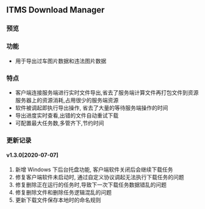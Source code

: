 ## ITMS Download Manager

### 预览


### 功能
- 用于导出过车图片数据和违法图片数据

### 特点
- 客户端连接服务端进行实时文件导出,省去了服务端计算文件再打包文件到资源服务器上的资源消耗,占用很少的服务端资源
- 软件被调起即执行导出操作, 省去了大量的等待服务端操作的时间
- 导出进度实时查看,出错的文件自动重试下载
- 可配置最大任务数,多管齐下,节约时间

### 更新记录

#### v1.3.0[2020-07-07]
1. 新增 Windows 下后台托盘功能, 客户端软件关闭后会继续下载任务
2. 修复客户端软件未启动时, 通过自定义协议调起无法执行下载任务的问题
3. 修复删除正在运行的任务时,导致下一次下载任务数据错乱的问题
4. 修复删除文件和删除任务逻辑混乱的问题
5. 更新下载文件保存本地时的命名规则